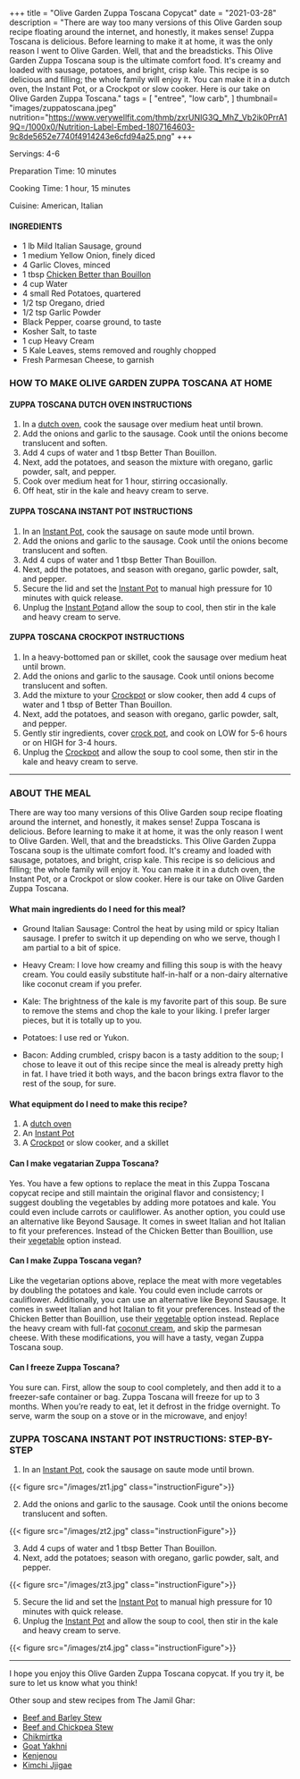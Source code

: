 
+++
title = "Olive Garden Zuppa Toscana Copycat"
date = "2021-03-28"
description = "There are way too many versions of this Olive Garden soup recipe floating around the internet, and honestly, it makes sense! Zuppa Toscana is delicious. Before learning to make it at home, it was the only reason I went to Olive Garden. Well, that and the breadsticks. This Olive Garden Zuppa Toscana soup is the ultimate comfort food. It's creamy and loaded with sausage, potatoes, and bright, crisp kale. This recipe is so delicious and filling; the whole family will enjoy it. You can make it in a dutch oven, the Instant Pot, or a Crockpot or slow cooker. Here is our take on Olive Garden Zuppa Toscana."
tags = [
    "entree",
    "low carb",
]
thumbnail= "images/zuppatoscana.jpeg"
nutrition="https://www.verywellfit.com/thmb/zxrUNIG3Q_MhZ_Vb2ik0PrrA19Q=/1000x0/Nutrition-Label-Embed-1807164603-9c8de5652e7740f4914243e6cfd94a25.png"
+++

Servings: 4-6 <!--more-->

Preparation Time: 10 minutes 

Cooking Time: 1 hour, 15 minutes

Cuisine: American, Italian

#### INGREDIENTS 

* 1 lb Mild Italian Sausage, ground 
* 1 medium Yellow Onion, finely diced 
* 4 Garlic Cloves, minced 
* 1 tbsp [Chicken Better than Bouillon](https://amzn.to/38081yU)
* 4 cup Water
* 4 small Red Potatoes, quartered 
* 1/2 tsp Oregano, dried
* 1/2 tsp Garlic Powder
* Black Pepper, coarse ground, to taste
* Kosher Salt, to taste
* 1 cup Heavy Cream 
* 5 Kale Leaves, stems removed and roughly chopped 
* Fresh Parmesan Cheese, to garnish 

### HOW TO MAKE OLIVE GARDEN ZUPPA TOSCANA AT HOME 

#### ZUPPA TOSCANA DUTCH OVEN INSTRUCTIONS 

1. In a [dutch oven](https://amzn.to/3sFYTY1), cook the sausage over medium heat until brown. 
2. Add the onions and garlic to the sausage. Cook until the onions become translucent and soften. 
3. Add 4 cups of water and 1 tbsp Better Than Bouillon. 
4. Next, add the potatoes, and season the mixture with oregano, garlic powder, salt, and pepper. 
5. Cook over medium heat for 1 hour, stirring occasionally.  
6. Off heat, stir in the kale and heavy cream to serve.

#### ZUPPA TOSCANA INSTANT POT INSTRUCTIONS 

1. In an [Instant Pot](https://amzn.to/3w5GDtJ), cook the sausage on saute mode until brown. 
2. Add the onions and garlic to the sausage. Cook until the onions become translucent and soften. 
3. Add 4 cups of water and 1 tbsp Better Than Bouillon. 
4. Next, add the potatoes, and season with oregano, garlic powder, salt, and pepper. 
5. Secure the lid and set the [Instant Pot](https://amzn.to/3w5GDtJ) to manual high pressure for 10 minutes with quick release.  
6. Unplug the [Instant Pot](https://amzn.to/3w5GDtJ)and allow the soup to cool, then stir in the kale and heavy cream to serve. 

#### ZUPPA TOSCANA CROCKPOT INSTRUCTIONS 

1. In a heavy-bottomed pan or skillet, cook the sausage over medium heat until brown. 
2. Add the onions and garlic to the sausage. Cook until onions become translucent and soften. 
3. Add the mixture to your [Crockpot](https://amzn.to/3zIa7hR) or slow cooker, then add 4 cups of water and 1 tbsp of Better Than Bouillon. 
4. Next, add the potatoes, and season with oregano, garlic powder, salt, and pepper. 
5. Gently stir ingredients, cover [crock pot](https://amzn.to/3zIa7hR), and cook on LOW for 5-6 hours or on HIGH for 3-4 hours.  
6. Unplug the [Crockpot](https://amzn.to/3zIa7hR) and allow the soup to cool some, then stir in the kale and heavy cream to serve. 

--- 

### ABOUT THE MEAL

There are way too many versions of this Olive Garden soup recipe floating around the internet, and honestly, it makes sense! Zuppa Toscana is delicious. Before learning to make it at home, it was the only reason I went to Olive Garden. Well, that and the breadsticks. This Olive Garden Zuppa Toscana soup is the ultimate comfort food. It's creamy and loaded with sausage, potatoes, and bright, crisp kale. This recipe is so delicious and filling; the whole family will enjoy it. You can make it in a dutch oven, the Instant Pot, or a Crockpot or slow cooker. Here is our take on Olive Garden Zuppa Toscana.

#### What main ingredients do I need for this meal?

* Ground Italian Sausage: Control the heat by using mild or spicy Italian sausage. I prefer to switch it up depending on who we serve, though I am partial to a bit of spice.

* Heavy Cream: I love how creamy and filling this soup is with the heavy cream. You could easily substitute half-in-half or a non-dairy alternative like coconut cream if you prefer.  

* Kale: The brightness of the kale is my favorite part of this soup. Be sure to remove the stems and chop the kale to your liking. I prefer larger pieces, but it is totally up to you. 

* Potatoes: I use red or Yukon. 

* Bacon: Adding crumbled, crispy bacon is a tasty addition to the soup; I chose to leave it out of this recipe since the meal is already pretty high in fat. I have tried it both ways, and the bacon brings extra flavor to the rest of the soup, for sure. 

#### What equipment do I need to make this recipe? 

1. A [dutch oven](https://amzn.to/3sFYTY1) 
2. An [Instant Pot](https://amzn.to/3w5GDtJ)
3. A [Crockpot](https://amzn.to/3zIa7hR) or slow cooker, and a skillet 

#### Can I make vegatarian Zuppa Toscana? 

Yes. You have a few options to replace the meat in this Zuppa Toscana copycat recipe and still maintain the original flavor and consistency; I suggest doubling the vegetables by adding more potatoes and kale. You could even include carrots or cauliflower. As another option, you could use an alternative like Beyond Sausage. It comes in sweet Italian and hot Italian to fit your preferences. Instead of the Chicken Better than Bouillion, use their [vegetable](https://amzn.to/3kK88Fi) option instead. 

#### Can I make Zuppa Toscana vegan? 

Like the vegetarian options above, replace the meat with more vegetables by doubling the potatoes and kale. You could even include carrots or cauliflower. Additionally, you can use an alternative like Beyond Sausage. It comes in sweet Italian and hot Italian to fit your preferences. Instead of the Chicken Better than Bouillion, use their [vegetable](https://amzn.to/3kK88Fi) option instead. Replace the heavy cream with full-fat [coconut cream](https://amzn.to/3ufLoA8), and skip the parmesan cheese. With these modifications, you will have a tasty, vegan Zuppa Toscana soup. 

#### Can I freeze Zuppa Toscana? 

You sure can. First, allow the soup to cool completely, and then add it to a freezer-safe container or bag. Zuppa Toscana will freeze for up to 3 months. When you’re ready to eat, let it defrost in the fridge overnight. To serve, warm the soup on a stove or in the microwave, and enjoy!

### ZUPPA TOSCANA INSTANT POT INSTRUCTIONS: STEP-BY-STEP  

1. In an [Instant Pot](https://amzn.to/3w5GDtJ), cook the sausage on saute mode until brown. 

{{< figure src="/images/zt1.jpg" class="instructionFigure">}}

2. Add the onions and garlic to the sausage. Cook until the onions become translucent and soften. 

{{< figure src="/images/zt2.jpg" class="instructionFigure">}}

3. Add 4 cups of water and 1 tbsp Better Than Bouillon. 
4. Next, add the potatoes; season with oregano, garlic powder, salt, and pepper. 

{{< figure src="/images/zt3.jpg" class="instructionFigure">}}

5. Secure the lid and set the [Instant Pot](https://amzn.to/3w5GDtJ) to manual high pressure for 10 minutes with quick release.  
6. Unplug the [Instant Pot](https://amzn.to/3w5GDtJ) and allow the soup to cool, then stir in the kale and heavy cream to serve. 

{{< figure src="/images/zt4.jpg" class="instructionFigure">}}

---- 

I hope you enjoy this Olive Garden Zuppa Toscana copycat. If you try it, be sure to let us know what you think! 

Other soup and stew recipes from The Jamil Ghar:

* [Beef and Barley Stew](https://www.jamilghar.com/recipe/beef_and_barley_stew/)
* [Beef and Chickpea Stew](https://www.jamilghar.com/recipe/beef_chickpea_stew/)
* [Chikmirtka](https://www.jamilghar.com/recipe/georgian_soup/)
* [Goat Yakhni](https://www.jamilghar.com/recipe/goat_yakhni/)
* [Kenjenou](https://www.jamilghar.com/recipe/kedjenou/)
* [Kimchi Jjigae](https://www.jamilghar.com/recipe/kimchi_jigae/)

